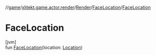 //[game](../../../../index.md)/[xlitekt.game.actor.render](../../index.md)/[Render](../index.md)/[FaceLocation](index.md)/[FaceLocation](-face-location.md)

# FaceLocation

[jvm]\
fun [FaceLocation](-face-location.md)(location: [Location](../../../xlitekt.game.world.map/-location/index.md))
